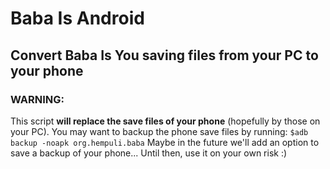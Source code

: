 # Baba Is Android

## Convert Baba Is You saving files from your PC to your phone

### WARNING:
This script **will replace the save files of your phone** (hopefully by those on your PC).
You may want to backup the phone save files by running:
`$adb backup -noapk org.hempuli.baba`
Maybe in the future we'll add an option to save a backup of your phone...
Until then, use it on your own risk :)
